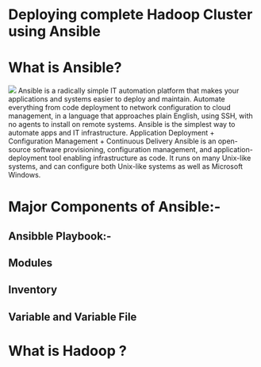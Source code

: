 # Deploying complete Hadoop Cluster using Ansible

# What is Ansible? 
<img src='https://avatars1.githubusercontent.com/u/1507452?s=200&v=4'>
Ansible is a radically simple IT automation platform that makes your applications and systems easier to deploy and maintain. Automate everything from code deployment to network configuration to cloud management, in a language that approaches plain English, using SSH, with no agents to install on remote systems. 
Ansible is the simplest way to automate apps and IT infrastructure. Application Deployment + Configuration Management + Continuous Delivery
Ansible is an open-source software provisioning, configuration management, and application-deployment tool enabling infrastructure as code. It runs on many Unix-like systems, and can configure both Unix-like systems as well as Microsoft Windows.

<H1>Major Components of Ansible:- </H1>
<H2>Ansibble Playbook:-</H2>
<H2>Modules</H2>
<H2>Inventory</H2>
<H2>Variable and Variable File</H2>

# What is Hadoop ?
